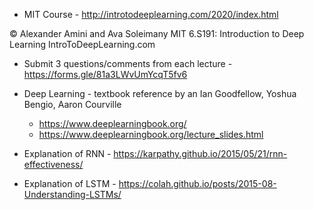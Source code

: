 - MIT Course - http://introtodeeplearning.com/2020/index.html

© Alexander Amini and Ava Soleimany
MIT 6.S191: Introduction to Deep Learning
IntroToDeepLearning.com

- Submit 3 questions/comments from each lecture - https://forms.gle/81a3LWvUmYcqT5fv6

- Deep Learning - textbook reference by an Ian Goodfellow, Yoshua Bengio, Aaron Courville
  - https://www.deeplearningbook.org/
  - https://www.deeplearningbook.org/lecture_slides.html

- Explanation of RNN - https://karpathy.github.io/2015/05/21/rnn-effectiveness/
- Explanation of LSTM - https://colah.github.io/posts/2015-08-Understanding-LSTMs/
